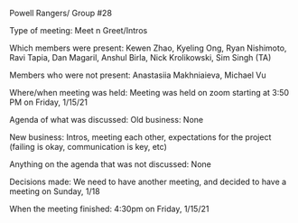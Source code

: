 Powell Rangers/ Group #28


Type of meeting: Meet n Greet/Intros

Which members were present: Kewen Zhao, Kyeling Ong, Ryan Nishimoto, Ravi Tapia, Dan Magaril, Anshul Birla, Nick Krolikowski, Sim Singh (TA)

Members who were not present: Anastasiia Makhniaieva, Michael Vu

Where/when meeting was held: Meeting was held on zoom starting at 3:50 PM on Friday, 1/15/21

Agenda of what was discussed:
Old business: None

New business: Intros, meeting each other, expectations for the project (failing is okay, communication is key, etc)

Anything on the agenda that was not discussed: None

Decisions made: We need to have another meeting, and decided to have a meeting on Sunday, 1/18



When the meeting finished: 4:30pm on Friday, 1/15/21


